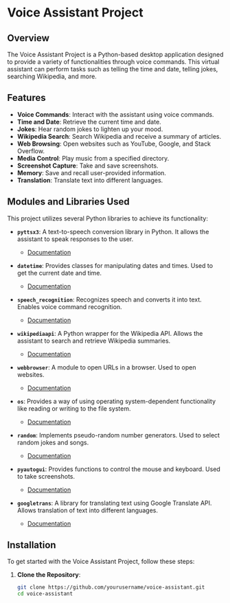 # Voice Assistant Project

## Overview

The Voice Assistant Project is a Python-based desktop application designed to provide a variety of functionalities through voice commands. This virtual assistant can perform tasks such as telling the time and date, telling jokes, searching Wikipedia, and more.

## Features

- **Voice Commands**: Interact with the assistant using voice commands.
- **Time and Date**: Retrieve the current time and date.
- **Jokes**: Hear random jokes to lighten up your mood.
- **Wikipedia Search**: Search Wikipedia and receive a summary of articles.
- **Web Browsing**: Open websites such as YouTube, Google, and Stack Overflow.
- **Media Control**: Play music from a specified directory.
- **Screenshot Capture**: Take and save screenshots.
- **Memory**: Save and recall user-provided information.
- **Translation**: Translate text into different languages.

## Modules and Libraries Used

This project utilizes several Python libraries to achieve its functionality:

- **`pyttsx3`**: A text-to-speech conversion library in Python. It allows the assistant to speak responses to the user.
  - [Documentation](https://pyttsx3.readthedocs.io/)
  
- **`datetime`**: Provides classes for manipulating dates and times. Used to get the current date and time.
  - [Documentation](https://docs.python.org/3/library/datetime.html)

- **`speech_recognition`**: Recognizes speech and converts it into text. Enables voice command recognition.
  - [Documentation](https://pypi.org/project/SpeechRecognition/)
  
- **`wikipediaapi`**: A Python wrapper for the Wikipedia API. Allows the assistant to search and retrieve Wikipedia summaries.
  - [Documentation](https://wikipedia-api.readthedocs.io/en/latest/)
  
- **`webbrowser`**: A module to open URLs in a browser. Used to open websites.
  - [Documentation](https://docs.python.org/3/library/webbrowser.html)
  
- **`os`**: Provides a way of using operating system-dependent functionality like reading or writing to the file system.
  - [Documentation](https://docs.python.org/3/library/os.html)
  
- **`random`**: Implements pseudo-random number generators. Used to select random jokes and songs.
  - [Documentation](https://docs.python.org/3/library/random.html)
  
- **`pyautogui`**: Provides functions to control the mouse and keyboard. Used to take screenshots.
  - [Documentation](https://pyautogui.readthedocs.io/en/latest/)
  
- **`googletrans`**: A library for translating text using Google Translate API. Allows translation of text into different languages.
  - [Documentation](https://py-googletrans.readthedocs.io/en/latest/)

## Installation

To get started with the Voice Assistant Project, follow these steps:

1. **Clone the Repository**:
   ```bash
   git clone https://github.com/yourusername/voice-assistant.git
   cd voice-assistant
